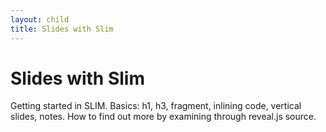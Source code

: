 ```yaml
---
layout: child
title: Slides with Slim
---
```


# Slides with Slim

Getting started in SLIM. Basics: h1, h3, fragment, inlining
code, vertical slides, notes. How to find out more by examining
through reveal.js source.

